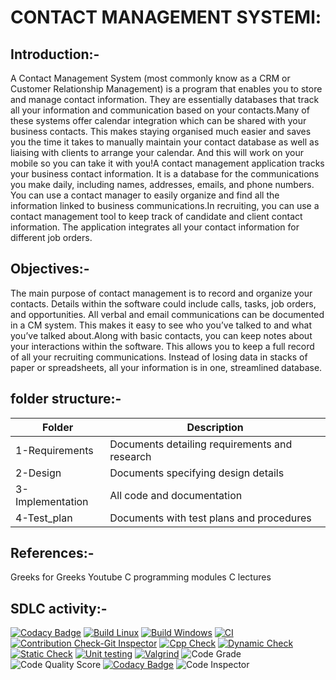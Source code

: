 #  CONTACT MANAGEMENT SYSTEMl:
## Introduction:-
 A Contact Management System (most commonly know as a CRM or Customer Relationship Management) is a program that enables you to store and manage contact information. They are essentially databases that track all your information and communication based on your contacts.Many of these systems offer calendar integration which can be shared with your business contacts. This makes staying organised much easier and saves you the time it takes to manually maintain your contact database as well as liaising with clients to arrange your calendar. And this will work on your mobile so you can take it with you!A contact management application tracks your business contact information. It is a database for the communications you make daily, including names, addresses, emails, and phone numbers. You can use a contact manager to easily organize and find all the information linked to business communications.In recruiting, you can use a contact management tool to keep track of candidate and client contact information. The application integrates all your contact information for different job orders.

## Objectives:-
The main purpose of contact management is to record and organize your contacts. Details within the software could include calls, tasks, job orders, and opportunities. All verbal and email communications can be documented in a CM system. This makes it easy to see who you’ve talked to and what you’ve talked about.Along with basic contacts, you can keep notes about your interactions within the software. This allows you to keep a full record of all your recruiting communications. Instead of losing data in stacks of paper or spreadsheets, all your information is in one, streamlined database.

## folder structure:-
|Folder|Description|
|------|------------|
|1-Requirements|Documents detailing requirements and research|
|2-Design|Documents specifying design details|
|3-Implementation|All code and documentation|
|4-Test_plan|Documents with test plans and procedures|

## References:-
Greeks for Greeks
Youtube C programming
modules C lectures

## SDLC activity:-
[![Codacy Badge](https://api.codacy.com/project/badge/Grade/e2908a2d6dfb4831a7964ce3483dfb2f)](https://app.codacy.com/gh/NagaveniGowthakatla/M1_Contact-Management-System_Util?utm_source=github.com&utm_medium=referral&utm_content=NagaveniGowthakatla/M1_Contact-Management-System_Util&utm_campaign=Badge_Grade_Settings)
[![Build Linux](https://github.com/NagaveniGowthakatla/M1_Contact-Management-System_Util/actions/workflows/Build%20Linux.yml/badge.svg)](https://github.com/NagaveniGowthakatla/M1_Contact-Management-System_Util/actions/workflows/Build%20Linux.yml)
[![Build Windows](https://github.com/NagaveniGowthakatla/M1_Contact-Management-System_Util/actions/workflows/Build%20Windows.yml/badge.svg)](https://github.com/NagaveniGowthakatla/M1_Contact-Management-System_Util/actions/workflows/Build%20Windows.yml)
[![CI](https://github.com/NagaveniGowthakatla/M1_Contact-Management-System_Util/actions/workflows/CI.yml/badge.svg)](https://github.com/NagaveniGowthakatla/M1_Contact-Management-System_Util/actions/workflows/CI.yml)
[![Contribution Check-Git Inspector](https://github.com/NagaveniGowthakatla/M1_Contact-Management-System_Util/actions/workflows/Contribution%20Check-Git%20Inspector.yml/badge.svg)](https://github.com/NagaveniGowthakatla/M1_Contact-Management-System_Util/actions/workflows/Contribution%20Check-Git%20Inspector.yml)
[![Cpp Check](https://github.com/NagaveniGowthakatla/M1_Contact-Management-System_Util/actions/workflows/Cpp%20Check.yml/badge.svg)](https://github.com/NagaveniGowthakatla/M1_Contact-Management-System_Util/actions/workflows/Cpp%20Check.yml)
[![Dynamic Check](https://github.com/NagaveniGowthakatla/M1_Contact-Management-System_Util/actions/workflows/Dynamic%20Check.yml/badge.svg)](https://github.com/NagaveniGowthakatla/M1_Contact-Management-System_Util/actions/workflows/Dynamic%20Check.yml)
[![Static Check](https://github.com/NagaveniGowthakatla/M1_Contact-Management-System_Util/actions/workflows/Static%20Check.yml/badge.svg)](https://github.com/NagaveniGowthakatla/M1_Contact-Management-System_Util/actions/workflows/Static%20Check.yml)
[![Unit testing](https://github.com/NagaveniGowthakatla/M1_Contact-Management-System_Util/actions/workflows/Unit%20testing.yml/badge.svg)](https://github.com/NagaveniGowthakatla/M1_Contact-Management-System_Util/actions/workflows/Unit%20testing.yml)
[![Valgrind](https://github.com/NagaveniGowthakatla/M1_Contact-Management-System_Util/actions/workflows/Valgrind.yml/badge.svg)](https://github.com/NagaveniGowthakatla/M1_Contact-Management-System_Util/actions/workflows/Valgrind.yml)
![Code Grade](https://api.codiga.io/project/32161/status/svg)
![Code Quality Score](https://api.codiga.io/project/32161/score/svg)
[![Codacy Badge](https://app.codacy.com/project/badge/Grade/5716bc51558c4488912ffcdf670c9b16)](https://www.codacy.com/gh/NagaveniGowthakatla/M1_Contact-Management-System_Util/dashboard?utm_source=github.com&amp;utm_medium=referral&amp;utm_content=NagaveniGowthakatla/M1_Contact-Management-System_Util&amp;utm_campaign=Badge_Grade)
![Code Inspector](https://user-images.githubusercontent.com/101544562/160539959-37101cbd-d037-41e7-bc2f-b95bc69d23fa.png)
